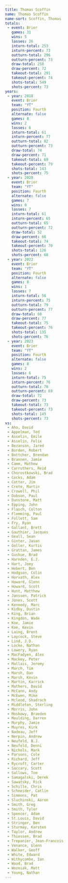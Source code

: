 ```yaml
---
title: Thomas Scoffin
name: Thomas Scoffin
name-sort: Scoffin, Thomas
totals:
 - event: Brier
   games: 31
   wins: 5
   losses: 26
   inturn-total: 253
   inturn-percent: 73
   outturn-total: 296
   outturn-percent: 73
   draw-total: 258
   draw-percent: 72
   takeout-total: 291
   takeout-percent: 74
   shots-total: 549
   shots-percent: 73
years:
 - year: 2018
   event: Brier
   team: "YT"
   position: Fourth
   alternate: false
   games: 8
   wins: 2
   losses: 6
   inturn-total: 61
   inturn-percent: 77
   outturn-total: 82
   outturn-percent: 73
   draw-total: 74
   draw-percent: 71
   takeout-total: 69
   takeout-percent: 79
   shots-total: 143
   shots-percent: 75
 - year: 2020
   event: Brier
   team: "YT"
   position: Fourth
   alternate: false
   games: 7
   wins: 0
   losses: 7
   inturn-total: 61
   inturn-percent: 65
   outturn-total: 65
   outturn-percent: 72
   draw-total: 52
   draw-percent: 66
   takeout-total: 74
   takeout-percent: 70
   shots-total: 126
   shots-percent: 68
 - year: 2022
   event: Brier
   team: "YT"
   position: Fourth
   alternate: false
   games: 8
   wins: 1
   losses: 7
   inturn-total: 56
   inturn-percent: 75
   outturn-total: 79
   outturn-percent: 77
   draw-total: 60
   draw-percent: 77
   takeout-total: 75
   takeout-percent: 76
   shots-total: 135
   shots-percent: 76
 - year: 2023
   event: Brier
   team: "YT"
   position: Fourth
   alternate: false
   games: 8
   wins: 2
   losses: 6
   inturn-total: 75
   inturn-percent: 76
   outturn-total: 70
   outturn-percent: 69
   draw-total: 72
   draw-percent: 73
   takeout-total: 73
   takeout-percent: 73
   shots-total: 145
   shots-percent: 73
vs:
 - Aho, David
 - Appelman, Ted
 - Asselin, Emile
 - Asselin, Felix
 - Bezanson, Jared
 - Borden, Robert
 - Bottcher, Brendan
 - Brannen, Jamie
 - Camm, Mathew
 - Carruthers, Reid
 - Chorostkowski, Brad
 - Cocks, Adam
 - Cotter, Jim
 - Crete, Martin
 - Crowell, Phil
 - Dobson, Paul
 - Dunstone, Matt
 - Epping, John
 - Flasch, Colton
 - Flemming, Paul
 - Follett, Sam
 - Fry, Ryan
 - Gallant, Brett
 - Gauthier, Jacques
 - Geall, Sean
 - Ginter, Jason
 - Goller, Kurtis
 - Grattan, James
 - Gushue, Brad
 - Harnden, E.J.
 - Hart, Joey
 - Hebert, Ben
 - Hodgson, Colin
 - Horvath, Alex
 - Howard, Glenn
 - Howard, Scott
 - Hunt, Matthew
 - Janssen, Patrick
 - Jones, Scott
 - Kennedy, Marc
 - Kidby, Dustin
 - King, Brian
 - Kingdon, Wade
 - Koe, Jamie
 - Koe, Kevin
 - Laing, Brent
 - Laycock, Steve
 - Lind, J.D.
 - Locke, Nathan
 - Lowery, Ryan
 - MacFadyen, Alex
 - Mackey, Peter
 - Mallais, Jeremy
 - March, Tim
 - Marsh, Dan
 - Marsh, Kevin
 - Martin, Karrick
 - Mathers, David
 - McCann, Andy
 - McEwen, Mike
 - Mcleod, Shadrach
 - Middleton, Sterling
 - Morris, John
 - Moskowy, Braeden
 - Moulding, Darren
 - Murphy, Jamie
 - Muyres, Kirk
 - Nadeau, Jeff
 - Nerpin, Andrew
 - Neufeld, B.J.
 - Neufeld, Denni
 - Nichols, Mark
 - Parsons, Cole
 - Richard, Jeff
 - Rycroft, Carter
 - Saccary, Scott
 - Sallows, Tom
 - Samagalski, Derek
 - Sawatsky, Rick
 - Schille, Chris
 - Schneider, Catlin
 - Simmons, Pat
 - Sluchinski, Aaron
 - Smith, Greg
 - Smith, Tyler
 - Spencer, Adam
 - St.Louis, David
 - Stringer, Ben
 - Sturmay, Karsten
 - Taylor, Andrew
 - Thiessen, Brad
 - Trepanier, Jean-Francois
 - Venance, Glenn
 - Walker, Geoff
 - White, Edward
 - Withycombe, Ian
 - Wood, Brad
 - Wozniak, Matt
 - Young, Nathan
---
```

